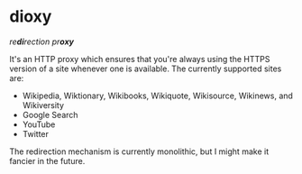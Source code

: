 dioxy
=====

_re**di**rection pr**oxy**_

It's an HTTP proxy which ensures that you're always
using the HTTPS version of a site whenever one is
available. The currently supported sites are:

* Wikipedia, Wiktionary, Wikibooks, Wikiquote,
  Wikisource, Wikinews, and Wikiversity
* Google Search
* YouTube
* Twitter

The redirection mechanism is currently monolithic, but
I might make it fancier in the future.
